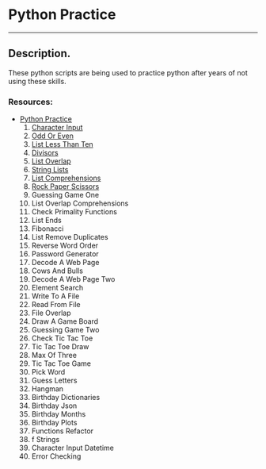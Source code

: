 # Python Practice

---
## Description.
These python scripts are being used to practice python after years of not using these skills.

### Resources:
- [Python Practice](https.//www.practicepython.org)
  1. [Character Input](https://github.com/gitzlaffc4/python-practice/blob/master/1_Character_Input.py)
  2. [Odd Or Even](https://github.com/gitzlaffc4/python-practice/blob/master/2_Odd_Or_Even.py)  
  3. [List Less Than Ten](https://github.com/gitzlaffc4/python-practice/blob/master/3_List_Less_Than_Ten.py)
  4. [Divisors](https://github.com/gitzlaffc4/python-practice/blob/master/4_Divisors.py)   
  5. [List Overlap](https://github.com/gitzlaffc4/python-practice/blob/master/5_List_Overlap.py)
  6. [String Lists](https://github.com/gitzlaffc4/python-practice/blob/master/6_String_Lists.py)
  7. [List Comprehensions](https://github.com/gitzlaffc4/python-practice/blob/master/7_List_Comprehensions.py)
  8. [Rock Paper Scissors](https://github.com/gitzlaffc4/python-practice/blob/master/8_Rock_Paper_Scissors.py)
  9. Guessing Game One    
  10. List Overlap Comprehensions   
  11. Check Primality Functions    
  12. List Ends  
  13. Fibonacci   
  14. List Remove Duplicates   
  15. Reverse Word Order    
  16. Password Generator     
  17. Decode A Web Page     
  18. Cows And Bulls    
  19. Decode A Web Page Two     
  20. Element Search  
  21. Write To A File  
  22. Read From File  
  23. File Overlap   
  24. Draw A Game Board   
  25. Guessing Game Two    
  26. Check Tic Tac Toe   
  27. Tic Tac Toe Draw   
  28. Max Of Three  
  29. Tic Tac Toe Game    
  30. Pick Word   
  31. Guess Letters   
  32. Hangman   
  33. Birthday Dictionaries  
  34. Birthday Json   
  35. Birthday Months   
  36. Birthday Plots    
  37. Functions Refactor   
  38. f Strings  
  39. Character Input Datetime  
  40. Error Checking    